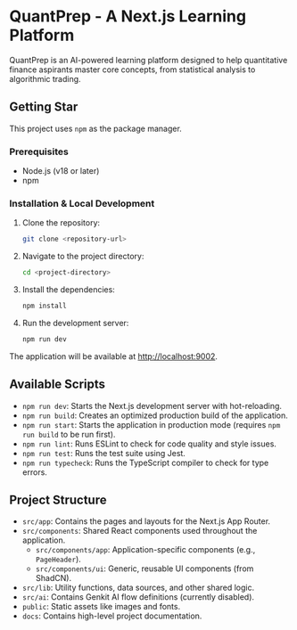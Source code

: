 # QuantPrep - A Next.js Learning Platform

QuantPrep is an AI-powered learning platform designed to help quantitative finance aspirants master core concepts, from statistical analysis to algorithmic trading.

## Getting Star
This project uses `npm` as the package manager.

### Prerequisites

- Node.js (v18 or later)
- npm

### Installation & Local Development

1.  Clone the repository:
    ```bash
    git clone <repository-url>
    ```

2.  Navigate to the project directory:
    ```bash
    cd <project-directory>
    ```
    
3.  Install the dependencies:
    ```bash
    npm install
    ```

4.  Run the development server:
    ```bash
    npm run dev
    ```

The application will be available at [http://localhost:9002](http://localhost:9002).

## Available Scripts

- `npm run dev`: Starts the Next.js development server with hot-reloading.
- `npm run build`: Creates an optimized production build of the application.
- `npm run start`: Starts the application in production mode (requires `npm run build` to be run first).
- `npm run lint`: Runs ESLint to check for code quality and style issues.
- `npm run test`: Runs the test suite using Jest.
- `npm run typecheck`: Runs the TypeScript compiler to check for type errors.

## Project Structure

-   `src/app`: Contains the pages and layouts for the Next.js App Router.
-   `src/components`: Shared React components used throughout the application.
    - `src/components/app`: Application-specific components (e.g., `PageHeader`).
    - `src/components/ui`: Generic, reusable UI components (from ShadCN).
-   `src/lib`: Utility functions, data sources, and other shared logic.
-   `src/ai`: Contains Genkit AI flow definitions (currently disabled).
-   `public`: Static assets like images and fonts.
-   `docs`: Contains high-level project documentation.